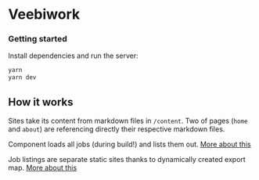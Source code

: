 # Veebiwork

### Getting started

Install dependencies and run the server:

```bash
yarn
yarn dev
```

## How it works

Sites take its content from markdown files in `/content`. Two of pages (`home` and `about`) are referencing directly their respective markdown files.

Component loads all jobs (during build!) and lists them out. [More about this](https://medium.com/@shawnstern/importing-multiple-markdown-files-into-a-react-component-with-webpack-7548559fce6f)

Job listings are separate static sites thanks to dynamically created export map. [More about this](https://medium.com/@joranquinten/for-my-own-website-i-used-next-js-725678e65b09)
